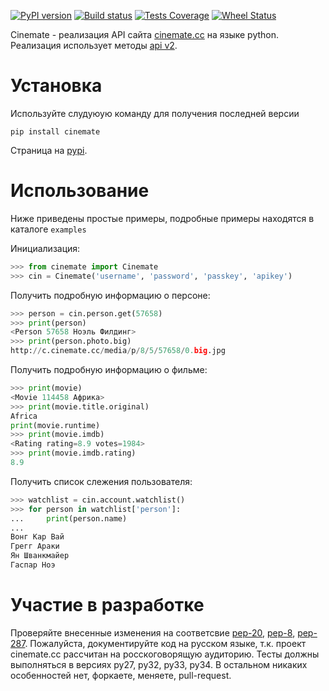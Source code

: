 [![PyPI version](http://badge.fury.io/py/cinemate.png)](http://badge.fury.io/py/cinemate)
[![Build status](http://secure.travis-ci.org/Pentusha/cinemate.png?branch=master)](https://travis-ci.org/Pentusha/cinemate)
[![Tests Coverage](http://coveralls.io/repos/Pentusha/cinemate/badge.png?branch=master)](https://coveralls.io/r/Pentusha/cinemate)
[![Wheel Status](http://pypip.in/wheel/cinemate/badge.png)](https://pypi.python.org/pypi/cinemate/)

Cinemate - реализация API сайта [сinemate.cc][cinemate] на языке python.
Реализация использует методы [api v2][api].


Установка
=========
Используйте слудуюую команду для получения последней версии

    pip install cinemate

Страница на [pypi][pypi].

Использование
=============
Ниже приведены простые примеры, подробные примеры находятся в каталоге `examples`

Инициализация:

```python
>>> from cinemate import Cinemate
>>> cin = Cinemate('username', 'password', 'passkey', 'apikey')
```

Получить подробную информацию о персоне:

```python
>>> person = cin.person.get(57658)
>>> print(person)
<Person 57658 Ноэль Филдинг>
>>> print(person.photo.big)
http://c.cinemate.cc/media/p/8/5/57658/0.big.jpg
```

Получить подробную информацию о фильме:

```python
>>> print(movie)
<Movie 114458 Африка>
>>> print(movie.title.original)
Africa
print(movie.runtime)
>>> print(movie.imdb)
<Rating rating=8.9 votes=1984>
>>> print(movie.imdb.rating)
8.9
```

Получить список слежения пользователя:

```python
>>> watchlist = cin.account.watchlist()
>>> for person in watchlist['person']:
...     print(person.name)
...
Вонг Кар Вай
Грегг Араки
Ян Шванкмайер
Гаспар Ноэ
```

Участие в разработке
====================
Проверяйте внесенные изменения на соответсвие [pep-20][pep20], [pep-8][pep8], [pep-287][pep287].
Пожалуйста, документируйте код на русском языке, т.к. проект cinemate.cc рассчитан на росскоговорящую аудиторию.
Тесты должны выполняться в версиях py27, py32, py33, py34.
В остальном никаких особенностей нет, форкаете, меняете, pull-request.

[cinemate]: http://cinemate.cc/
[pep8]: http://www.python.org/dev/peps/pep-0008/
[pep20]: http://www.python.org/dev/peps/pep-0020/
[pep287]: http://www.python.org/dev/peps/pep-0287/
[pypi]: https://pypi.python.org/pypi/cinemate
[api]: http://cinemate.cc/help/api/
